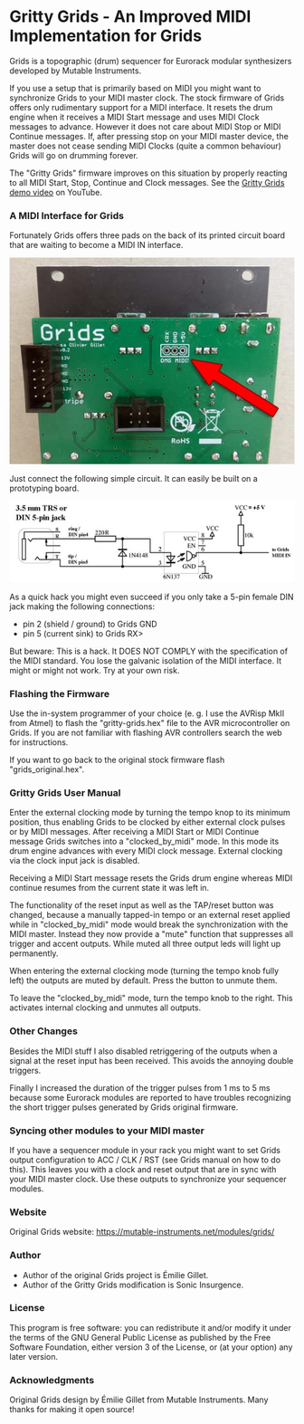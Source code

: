 # Gritty Grids - An Improved MIDI Implementation for Grids
Grids is a topographic (drum) sequencer for Eurorack modular synthesizers 
developed by Mutable Instruments.

If you use a setup that is primarily based on MIDI you might want to 
synchronize Grids to your MIDI master clock.
The stock firmware of Grids offers only rudimentary support for a MIDI 
interface. It resets the drum engine when it receives a MIDI Start message 
and uses MIDI Clock messages to advance. However it does not care about 
MIDI Stop or MIDI Continue messages. If, after pressing stop on your 
MIDI master device, the master does not cease sending MIDI Clocks 
(quite a common behaviour) Grids will go on 
drumming forever.

The "Gritty Grids" firmware improves on this situation by properly 
reacting to all MIDI Start, Stop, Continue and Clock messages. See 
the [Gritty Grids demo video](https://youtu.be/vbTWLX3Ts00) on YouTube.

### A MIDI Interface for Grids
Fortunately Grids offers three pads on the back of its printed circuit 
board that are waiting to become a MIDI IN interface.

![Grids MIDI port](/images/grids-midi-port.jpg)

Just connect the following simple circuit. It can easily be built on a 
prototyping board.

![MIDI circuit](/images/midi-circuit.jpg)

As a quick hack you might even succeed if you only take a 5-pin female 
DIN jack making the following connections:
* pin 2 (shield / ground) to Grids GND
* pin 5 (current sink) to Grids RX>

But beware: This is a hack. It DOES NOT COMPLY with the specification 
of the MIDI standard. You lose the galvanic isolation of the MIDI 
interface. It might or might not work. Try at your own risk.


### Flashing the Firmware
Use the in-system programmer of your choice (e. g. I use the 
AVRisp MkII from Atmel) to flash the "gritty-grids.hex" file to 
the AVR microcontroller on Grids. If you are not familiar with 
flashing AVR controllers search the web for instructions.

If you want to go back to the original stock firmware flash 
"grids_original.hex".


### Gritty Grids User Manual
Enter the external clocking mode by turning the tempo knop to 
its minimum position, thus enabling Grids to be clocked by either external clock pulses or by MIDI messages. After receiving a  MIDI Start or MIDI Continue 
message Grids switches into a "clocked_by_midi" mode. In this mode its 
drum engine advances with every MIDI clock message. External clocking 
via the clock input jack is disabled.

Receiving a MIDI Start message resets the Grids drum engine whereas 
MIDI continue resumes from the current state it was left in.

The 
functionality of the reset input as well as the TAP/reset button was changed, because a manually tapped-in tempo or an external reset applied while in "clocked_by_midi" mode
would break the synchronization with the MIDI master. Instead they now provide a "mute" function that suppresses all trigger and 
accent outputs. While muted all three output leds will light up 
permanently.

When entering the external clocking mode (turning the tempo knob fully left) the outputs are muted by default. Press the button to unmute them.

To leave the "clocked_by_midi" mode, turn the tempo knob to the right. This activates internal clocking and unmutes all outputs.


### Other Changes
Besides the MIDI stuff I also disabled retriggering of the outputs 
when a signal at the reset input has been received. This avoids 
the annoying double triggers.

Finally I increased the duration of the trigger pulses from 1 ms to 
5 ms because some Eurorack modules are reported to have troubles recognizing the short trigger pulses generated by Grids original firmware.


### Syncing other modules to your MIDI master
If you have a sequencer module in your rack you might want to set Grids output configuration to ACC / CLK / RST (see Grids manual on how to do this). This leaves you with a 
clock and reset output that are in sync with your MIDI master clock. Use these outputs to synchronize your sequencer modules.


### Website
Original Grids website: https://mutable-instruments.net/modules/grids/


### Author
* Author of the original Grids project is Émilie Gillet.
* Author of the Gritty Grids modification is Sonic Insurgence.


### License
This program is free software: you can redistribute it and/or modify 
it under the terms of the GNU General Public License as published by 
the Free Software Foundation, either version 3 of the License, or 
(at your option) any later version.


### Acknowledgments
Original Grids design by Émilie Gillet from Mutable Instruments. 
Many thanks for making it open source!

